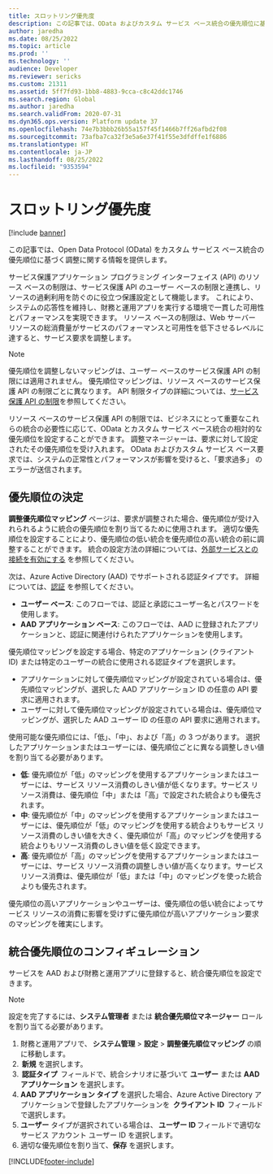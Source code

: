 ```yaml
---
title: スロットリング優先度
description: この記事では、OData およびカスタム サービス ベース統合の優先順位に基づく調整に関する情報を提供します。
author: jaredha
ms.date: 08/25/2022
ms.topic: article
ms.prod: ''
ms.technology: ''
audience: Developer
ms.reviewer: sericks
ms.custom: 21311
ms.assetid: 5ff7fd93-1bb8-4883-9cca-c8c42ddc1746
ms.search.region: Global
ms.author: jaredha
ms.search.validFrom: 2020-07-31
ms.dyn365.ops.version: Platform update 37
ms.openlocfilehash: 74e7b3bbb26b55a157f45f1466b7ff26afbd2f08
ms.sourcegitcommit: 73afba7ca32f3e5a6e37f41f55e3dfdffe1f6886
ms.translationtype: HT
ms.contentlocale: ja-JP
ms.lasthandoff: 08/25/2022
ms.locfileid: "9353594"
---
```

# <a name="throttling-prioritization"></a>スロットリング優先度

[!include [banner](../includes/banner.md)]

この記事では、Open Data Protocol (OData) をカスタム サービス ベース統合の優先順位に基づく調整に関する情報を提供します。

サービス保護アプリケーション プログラミング インターフェイス (API) のリソース ベースの制限は、サービス保護 API のユーザー ベースの制限と連携し、リソースの過剰利用を防ぐのに役立つ保護設定として機能します。 これにより、システムの応答性を維持し、財務と運用アプリを実行する環境で一貫した可用性とパフォーマンスを実現できます。 リソース ベースの制限は、Web サーバー リソースの総消費量がサービスのパフォーマンスと可用性を低下させるレベルに達すると、サービス要求を調整します。

> [!NOTE]
> 優先順位を調整しないマッピングは、ユーザー ベースのサービス保護 API の制限には適用されません。 優先順位マッピングは、リソース ベースのサービス保護 API の制限ごとに異なります。 API 制限タイプの詳細については、[サービス保護 API の制限](service-protection-api-limits.md)を参照してください。

リソース ベースのサービス保護 API の制限では、ビジネスにとって重要なこれらの統合の必要性に応じて、OData とカスタム サービス ベース統合の相対的な優先順位を設定することができます。 調整マネージャーは、要求に対して設定されたその優先順位を受け入れます。 OData およびカスタム サービス ベース要求では、システムの正常性とパフォーマンスが影響を受けると、「要求過多」 のエラーが送信されます。

## <a name="determine-prioritization"></a>優先順位の決定

**調整優先順位マッピング** ページは、要求が調整された場合、優先順位が受け入れられるように統合の優先順位を割り当てるために使用されます。 適切な優先順位を設定することにより、優先順位の低い統合を優先順位の高い統合の前に調整することができます。 統合の設定方法の詳細については、[外部サービスとの接続を有効にする](/learn/modules/integrate-azure-finance-operations/7-connect-external) を参照してください。 

次は、Azure Active Directory (AAD) でサポートされる認証タイプです。 詳細については、[認証](services-home-page.md) を参照してください。
- **ユーザー ベース**: このフローでは、認証と承認にユーザー名とパスワードを使用します。 
- **AAD アプリケーション ベース**: このフローでは、AAD に登録されたアプリケーションと、認証に関連付けられたアプリケーションを使用します。 

優先順位マッピングを設定する場合、特定のアプリケーション (クライアント ID) または特定のユーザーの統合に使用される認証タイプを選択します。
- アプリケーションに対して優先順位マッピングが設定されている場合は、優先順位マッピングが、選択した AAD アプリケーション ID の任意の API 要求に適用されます。
- ユーザーに対して優先順位マッピングが設定されている場合は、優先順位マッピングが、選択した AAD ユーザー ID の任意の API 要求に適用されます。

使用可能な優先順位には、「低」、「中」、および「高」の 3 つがあります。 選択したアプリケーションまたはユーザーには、優先順位ごとに異なる調整しきい値を割り当てる必要があります。
- **低**: 優先順位が「低」のマッピングを使用するアプリケーションまたはユーザーには、サービス リソース消費のしきい値が低くなります。サービス リソース消費は、優先順位「中」または「高」で設定された統合よりも優先されます。
- **中**: 優先順位が「中」のマッピングを使用するアプリケーションまたはユーザーには、優先順位が「低」のマッピングを使用する統合よりもサービス リソース消費のしきい値を大きく、優先順位が「高」のマッピングを使用する統合よりもリソース消費のしきい値を低く設定できます。
- **高**: 優先順位が「高」のマッピングを使用するアプリケーションまたはユーザーには、サービス リソース消費の調整しきい値が高くなります。サービス リソース消費は、優先順位が「低」または「中」のマッピングを使った統合よりも優先されます。

優先順位の高いアプリケーションやユーザーは、優先順位の低い統合によってサービス リソースの消費に影響を受けずに優先順位が高いアプリケーション要求のマッピングを確実にします。
 
## <a name="configure-priorities-for-integrations"></a>統合優先順位のコンフィギュレーション 

サービスを AAD および財務と運用アプリに登録すると、統合優先順位を設定できます。

> [!NOTE]
> 設定を完了するには、**システム管理者** または **統合優先順位マネージャー** ロールを割り当てる必要があります。 

1. 財務と運用アプリで、 **システム管理** > **設定** > **調整優先順位マッピング** の順に移動します。 
2.  **新規** を選択します。 
3.  **認証タイプ**  フィールドで、統合シナリオに基づいて **ユーザー** または **AAD アプリケーション** を選択します。
4. **AAD アプリケーション タイプ** を選択した場合、Azure Active Directory アプリケーションで登録したアプリケ―ションを  **クライアント ID**  フィールドで選択します。
5. **ユーザー** タイプが選択されている場合は、 **ユーザー ID** フィールドで適切なサービス アカウント ユーザー ID を選択します。
6. 適切な優先順位を割り当て、**保存** を選択します。

[!INCLUDE[footer-include](../../../includes/footer-banner.md)]

